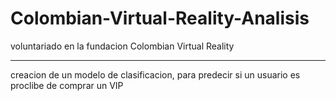 # Colombian-Virtual-Reality-Analisis

voluntariado en la fundacion Colombian Virtual Reality

---

creacion de un modelo de clasificacion, para predecir si un usuario es proclibe de comprar un VIP
